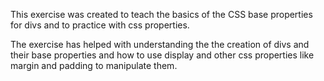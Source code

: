 This exercise was created to teach the basics of the CSS base properties for divs and to practice with css properties. 

The exercise has helped with understanding the the creation of divs and their base properties and how to use display and other css properties like margin and padding to manipulate them. 


